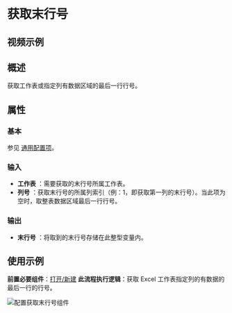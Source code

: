 # 获取末行号

## 视频示例

## 概述

获取工作表或指定列有数据区域的最后一行行号。

## 属性

### 基本

参见 [通用配置项](../Appendix/CommonConfigurationItems.md)。

### 输入

- **工作表** ：需要获取的末行号所属工作表。
- **列号** ：获取末行号的所属列索引（例：1，即获取第一列的末行号）。当此项为空时，取整表数据区域最后一行行号。

### 输出

- **末行号** ：将取到的末行号存储在此整型变量内。

## 使用示例

**前置必要组件**：[打开/新建](../OfficeExcel/OpenExcel.md)
**此流程执行逻辑**：获取 Excel 工作表指定列的有数据的最后一行的行号。

![配置获取末行号组件](https://docimages.blob.core.chinacloudapi.cn/images/Activities/GetLastRow1.png)
